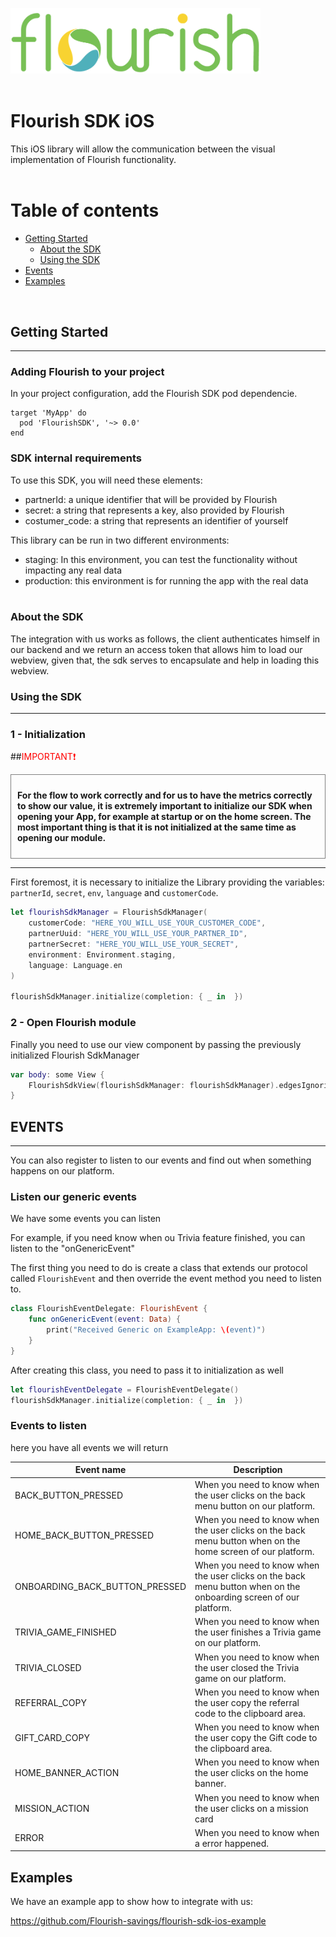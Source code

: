 [<img width="400" src="https://github.com/Flourish-savings/flourish-sdk-flutter/blob/main/images/logo_flourish.png?raw=true"/>](https://flourishfi.com)
<br>
<br>
# Flourish SDK iOS

This iOS library will allow the communication between the visual implementation of Flourish functionality.
<br>
<br>

Table of contents
=================

<!--ts-->
* [Getting Started](#getting-started)
    * [About the SDK](#about-the-sdk)
    * [Using the SDK](#using-the-sdk)
* [Events](#events)
* [Examples](#examples)
<!--te-->
<br>

## Getting Started
___

### Adding Flourish to your project

In your project configuration, add the Flourish SDK pod dependencie.
```
target 'MyApp' do
  pod 'FlourishSDK', '~> 0.0'
end
```

### SDK internal requirements

To use this SDK, you will need these elements:

- partnerId: a unique identifier that will be provided by Flourish
- secret: a string that represents a key, also provided by Flourish
- costumer_code: a string that represents an identifier of yourself

This library can be run in two different environments:

- staging: In this environment, you can test the functionality without impacting any real data
- production: this environment is for running the app with the real data
  <br>
  <br>

### About the SDK

The integration with us works as follows, the client authenticates himself in our backend
and we return an access token that allows him to load our webview, given that,
the sdk serves to encapsulate and help in loading this webview.

### Using the SDK
___

### 1 - Initialization

##<span style="color:red;">IMPORTANT❗</span>


<div style="border: 1px solid grey; padding: 10px;">

**For the flow to work correctly and for us to have the metrics correctly to show our value, it is extremely important to initialize our SDK when opening your App, for example at startup or on the home screen. The most important thing is that it is not initialized at the same time as opening our module.**

</div>

___

First foremost, it is necessary to initialize the Library providing the variables: `partnerId`, `secret`, `env`, `language` and `customerCode`.

```swift
let flourishSdkManager = FlourishSdkManager(
    customerCode: "HERE_YOU_WILL_USE_YOUR_CUSTOMER_CODE",
    partnerUuid: "HERE_YOU_WILL_USE_YOUR_PARTNER_ID",
    partnerSecret: "HERE_YOU_WILL_USE_YOUR_SECRET",
    environment: Environment.staging,
    language: Language.en
)

flourishSdkManager.initialize(completion: { _ in  })
```

### 2 - Open Flourish module

Finally you need to use our view component by passing the previously initialized Flourish SdkManager
```swift
var body: some View {
    FlourishSdkView(flourishSdkManager: flourishSdkManager).edgesIgnoringSafeArea(.all)
}
```

## EVENTS
___

You can also register to listen to our events and find out when something happens on our platform.

### Listen our generic events

We have some events you can listen

For example, if you need know when ou Trivia feature finished, you can listen to the "onGenericEvent"

The first thing you need to do is create a class that extends our protocol called `FlourishEvent` and then override the event method you need to listen to.
```swift
class FlourishEventDelegate: FlourishEvent {
    func onGenericEvent(event: Data) {
        print("Received Generic on ExampleApp: \(event)")
    }
}
```

After creating this class, you need to pass it to initialization as well

```swift
let flourishEventDelegate = FlourishEventDelegate()
flourishSdkManager.initialize(completion: { _ in  })
```

### Events to listen
here you have all events we will return

| Event name      | Description                                                                         |
|-----------------|-------------------------------------------------------------------------------------|
| BACK_BUTTON_PRESSED | When you need to know when the user clicks on the back menu button on our platform. |
| HOME_BACK_BUTTON_PRESSED | When you need to know when the user clicks on the back menu button when on the home screen of our platform.           |
| ONBOARDING_BACK_BUTTON_PRESSED | When you need to know when the user clicks on the back menu button when on the onboarding screen of our platform.           |
| TRIVIA_GAME_FINISHED  | When you need to know when the user finishes a Trivia game on our platform.         |
| TRIVIA_CLOSED  | When you need to know when the user closed the Trivia game on our platform.         |
| REFERRAL_COPY          | When you need to know when the user copy the referral code to the clipboard area.   |
| GIFT_CARD_COPY  | When you need to know when the user copy the Gift code to the clipboard area.       |
| HOME_BANNER_ACTION      | When you need to know when the user clicks on the home banner.                      |
| MISSION_ACTION     | When you need to know when the user clicks on a mission card                        |
| ERROR      | When you need to know when a error happened.                                        |


## Examples
We have an example app to show how to integrate with us:

https://github.com/Flourish-savings/flourish-sdk-ios-example
<br>
